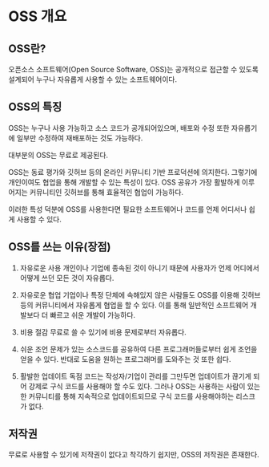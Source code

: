 # OSS 개요

## OSS란?

오픈소스 소프트웨어(Open Source Software, OSS)는 공개적으로 접근할 수 있도록 설계되어 누구나 자유롭게 사용할 수 있는 소프트웨어이다.

## OSS의 특징

OSS는 누구나 사용 가능하고 소스 코드가 공개되어있으며, 배포와 수정 또한 자유롭기에 일부만 수정하여 재배포하는 것도 가능하다.

대부분의 OSS는 무료로 제공된다.

OSS는 동료 평가와 깃허브 등의 온라인 커뮤니티 기반 프로덕션에 의지한다. 그렇기에 개인이여도 협업을 통해 개발할 수 있는 특성이 있다. OSS 공유가 가장 활발하게 이루어지는 커뮤니티인 깃허브를 통해 효율적인 협업이 가능하다.

이러한 특성 덕분에 OSS를 사용한다면 필요한 소프트웨어나 코드를 언제 어디서나 쉽게 사용할 수 있다.


## OSS를 쓰는 이유(장점)

1. 자유로운 사용
개인이나 기업에 종속된 것이 아니기 때문에 사용자가 언제 어디에서 어떻게 쓰던 모든 것이 자유롭다.

2. 자유로운 협업
기업이나 특정 단체에 속해있지 않은 사람들도 OSS를 이용해 깃허브 등의 커뮤니티에서 자유롭게 협업을 할 수 있다.  이를 통해 일반적인 소프트웨어 개발보다 더 빠르고 쉬운 개발이 가능하다.

3. 비용 절감
무료로 쓸 수 있기에 비용 문제로부터 자유롭다.

4. 쉬운 조언
문제가 있는 소스코드를 공유하여 다른 프로그래머들로부터 쉽게 조언을 얻을 수 있다. 반대로 도움을 원하는 프로그래머를 도와주는 것 또한 쉽다.

5. 활발한 업데이트
독점 코드는 작성자/기업이 관리를 그만두면 업데이트가 끊기게 되어 강제로 구식 코드를 사용해야 할 수도 있다. 그러나 OSS는 사용하는 사람이 있는 한 커뮤니티를 통해 지속적으로 업데이트되므로 구식 코드를 사용해야하는 리스크가 없다.

## 저작권

무료로 사용할 수 있기에 저작권이 없다고 착각하기 쉽지만, OSS의 저작권은 존재한다.
